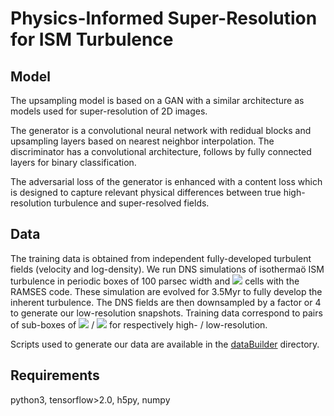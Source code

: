 # Physics-Informed Super-Resolution for ISM Turbulence

## Model

The upsampling model is based on a GAN with a similar architecture as models used for super-resolution of 2D images.

The generator is a convolutional neural network with redidual blocks and upsampling layers based on nearest neighbor interpolation. The discriminator has a convolutional architecture, follows by fully connected layers for binary classification.

The adversarial loss of the generator is enhanced with a content loss which is designed to capture relevant physical differences between true high-resolution turbulence and super-resolved fields.

## Data

The training data is obtained from independent fully-developed turbulent fields (velocity and log-density). We run DNS simulations of isothermaö ISM turbulence in periodic boxes of 100 parsec width and <img src="https://render.githubusercontent.com/render/math?math=256^3"> cells with the RAMSES code. These simulation are evolved for 3.5Myr to fully develop the inherent turbulence. The DNS fields are then downsampled by a factor or 4 to generate our low-resolution snapshots. Training data correspond to pairs of sub-boxes of <img src="https://render.githubusercontent.com/render/math?math=64^3"> / <img src="https://render.githubusercontent.com/render/math?math=16^3"> for respectively high- / low-resolution.

Scripts used to generate our data are available in the [dataBuilder](dataBuilder) directory.

## Requirements

python3, tensorflow>2.0, h5py, numpy
